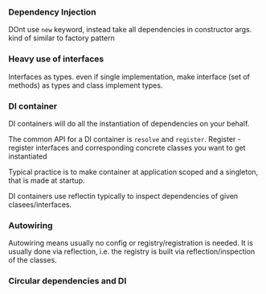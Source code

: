 

### Dependency Injection

DOnt use `new` keyword, instead take all dependencies in constructor args. kind of similar to factory pattern

### Heavy use of interfaces

Interfaces as types.
even if single implementation, make interface (set of methods) as types and class implement types.

### DI container

DI containers will do all the instantiation of dependencies on your behalf.

The common API for a DI container is `resolve` and `register`.
Register - register interfaces and corresponding concrete classes you want to get instantiated

Typical practice is to make container at application scoped and a singleton, that is made at startup.

DI containers use reflectin typically to inspect dependencies of given clasees/interfaces.


### Autowiring

Autowiring means usually no config or registry/registration is needed.
It is usually done via reflection, i.e. the registry is built via reflection/inspection of the classes.

### Circular dependencies and DI
